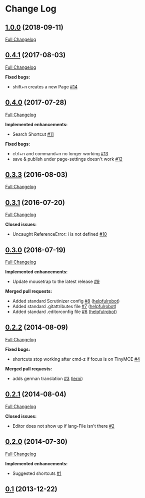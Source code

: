# Change Log

## [1.0.0](https://github.com/UndefinedOffset/silverstripe-keyboardshortcuts/tree/1.0.0) (2018-09-11)
[Full Changelog](https://github.com/UndefinedOffset/silverstripe-keyboardshortcuts/compare/0.4.1...1.0.0)

## [0.4.1](https://github.com/UndefinedOffset/silverstripe-keyboardshortcuts/tree/0.4.1) (2017-08-03)
[Full Changelog](https://github.com/UndefinedOffset/silverstripe-keyboardshortcuts/compare/0.4.0...0.4.1)

**Fixed bugs:**

- shift+n creates a new Page [\#14](https://github.com/UndefinedOffset/silverstripe-keyboardshortcuts/issues/14)

## [0.4.0](https://github.com/UndefinedOffset/silverstripe-keyboardshortcuts/tree/0.4.0) (2017-07-28)
[Full Changelog](https://github.com/UndefinedOffset/silverstripe-keyboardshortcuts/compare/0.3.3...0.4.0)

**Implemented enhancements:**

- Search Shortcut [\#11](https://github.com/UndefinedOffset/silverstripe-keyboardshortcuts/issues/11)

**Fixed bugs:**

- ctrl+n and command+n no longer working [\#13](https://github.com/UndefinedOffset/silverstripe-keyboardshortcuts/issues/13)
- save & publish under page-settings doesn't work [\#12](https://github.com/UndefinedOffset/silverstripe-keyboardshortcuts/issues/12)

## [0.3.3](https://github.com/UndefinedOffset/silverstripe-keyboardshortcuts/tree/0.3.3) (2016-08-03)
[Full Changelog](https://github.com/UndefinedOffset/silverstripe-keyboardshortcuts/compare/0.3.1...0.3.3)

## [0.3.1](https://github.com/UndefinedOffset/silverstripe-keyboardshortcuts/tree/0.3.1) (2016-07-20)
[Full Changelog](https://github.com/UndefinedOffset/silverstripe-keyboardshortcuts/compare/0.3.0...0.3.1)

**Closed issues:**

- Uncaught ReferenceError: i is not defined [\#10](https://github.com/UndefinedOffset/silverstripe-keyboardshortcuts/issues/10)

## [0.3.0](https://github.com/UndefinedOffset/silverstripe-keyboardshortcuts/tree/0.3.0) (2016-07-19)
[Full Changelog](https://github.com/UndefinedOffset/silverstripe-keyboardshortcuts/compare/0.2.2...0.3.0)

**Implemented enhancements:**

- Update mousetrap to the latest release [\#9](https://github.com/UndefinedOffset/silverstripe-keyboardshortcuts/issues/9)

**Merged pull requests:**

- Added standard Scrutinizer config [\#8](https://github.com/UndefinedOffset/silverstripe-keyboardshortcuts/pull/8) ([helpfulrobot](https://github.com/helpfulrobot))
- Added standard .gitattributes file [\#7](https://github.com/UndefinedOffset/silverstripe-keyboardshortcuts/pull/7) ([helpfulrobot](https://github.com/helpfulrobot))
- Added standard .editorconfig file [\#6](https://github.com/UndefinedOffset/silverstripe-keyboardshortcuts/pull/6) ([helpfulrobot](https://github.com/helpfulrobot))

## [0.2.2](https://github.com/UndefinedOffset/silverstripe-keyboardshortcuts/tree/0.2.2) (2014-08-09)
[Full Changelog](https://github.com/UndefinedOffset/silverstripe-keyboardshortcuts/compare/0.2.1...0.2.2)

**Fixed bugs:**

- shortcuts stop working after cmd-z if focus is on TinyMCE [\#4](https://github.com/UndefinedOffset/silverstripe-keyboardshortcuts/issues/4)

**Merged pull requests:**

- adds german translation [\#3](https://github.com/UndefinedOffset/silverstripe-keyboardshortcuts/pull/3) ([lerni](https://github.com/lerni))

## [0.2.1](https://github.com/UndefinedOffset/silverstripe-keyboardshortcuts/tree/0.2.1) (2014-08-04)
[Full Changelog](https://github.com/UndefinedOffset/silverstripe-keyboardshortcuts/compare/0.2.0...0.2.1)

**Closed issues:**

- Editor does not show up if lang-File isn't there [\#2](https://github.com/UndefinedOffset/silverstripe-keyboardshortcuts/issues/2)

## [0.2.0](https://github.com/UndefinedOffset/silverstripe-keyboardshortcuts/tree/0.2.0) (2014-07-30)
[Full Changelog](https://github.com/UndefinedOffset/silverstripe-keyboardshortcuts/compare/0.1...0.2.0)

**Implemented enhancements:**

- Suggested shortcuts [\#1](https://github.com/UndefinedOffset/silverstripe-keyboardshortcuts/issues/1)

## [0.1](https://github.com/UndefinedOffset/silverstripe-keyboardshortcuts/tree/0.1) (2013-12-22)
